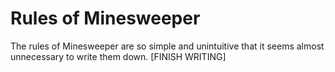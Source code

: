 # Rules of Minesweeper

The rules of Minesweeper are so simple and unintuitive that it seems almost unnecessary to write them down. [FINISH WRITING]